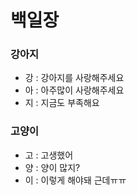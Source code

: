 # 백일장



### 강아지

- 강 :  강아지를 사랑해주세요
- 아 :  아주많이 사랑해주세요
- 지 :  지금도 부족해요



### 고양이

- 고 :  고생했어
- 양 :  양이 많지?
- 이 :  이렇게 해야돼 근데ㅠㅠ